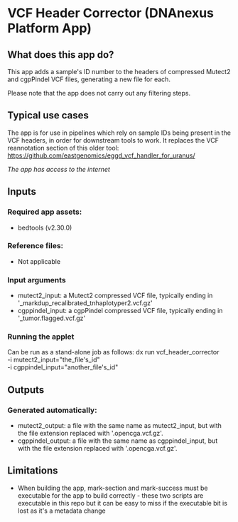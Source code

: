 <!-- dx-header -->
# VCF Header Corrector (DNAnexus Platform App)

## What does this app do?
This app adds a sample's ID number to the headers of compressed Mutect2 and cgpPindel VCF files, generating a new file for each.

Please note that the app does not carry out any filtering steps.

## Typical use cases
The app is for use in pipelines which rely on sample IDs being present in the VCF headers, in order for downstream tools to work. It replaces the VCF reannotation section of this older tool: https://github.com/eastgenomics/eggd_vcf_handler_for_uranus/ 

*The app has access to the internet*

## Inputs

### Required app assets:
* bedtools (v2.30.0)

### Reference files:
* Not applicable

### Input arguments
* mutect2_input: a Mutect2 compressed VCF file, typically ending in '_markdup_recalibrated_tnhaplotyper2.vcf.gz'
* cgppindel_input: a cgpPindel compressed VCF file, typically ending in '_tumor.flagged.vcf.gz'

### Running the applet
Can be run as a stand-alone job as follows:
dx run vcf_header_corrector \
-i mutect2_input="the_file's_id" \
-i cgppindel_input="another_file's_id"

## Outputs
### Generated automatically:
* mutect2_output: a file with the same name as mutect2_input, but with the file extension replaced with '.opencga.vcf.gz'.
* cgppindel_output: a file with the same name as cgppindel_input, but with the file extension replaced with '.opencga.vcf.gz'.


## Limitations
* When building the app, mark-section and mark-success must be executable for the app to build correctly - these two scripts are executable in this repo but it can be easy to miss if the executable bit is lost as it's a metadata change
